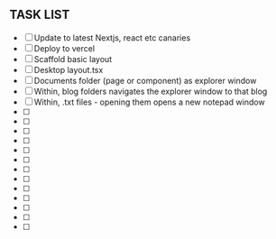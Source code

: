 ## TASK LIST

- [ ] Update to latest Nextjs, react etc canaries
- [ ] Deploy to vercel
- [ ] Scaffold basic layout
- [ ] Desktop layout.tsx
- [ ] Documents folder (page or component) as explorer window
- [ ] Within, blog folders navigates the explorer window to that blog
- [ ] Within, .txt files - opening them opens a new notepad window
- [ ]
- [ ]
- [ ]
- [ ]
- [ ]
- [ ]
- [ ]
- [ ]
- [ ]
- [ ]
- [ ]
- [ ]
- [ ]
